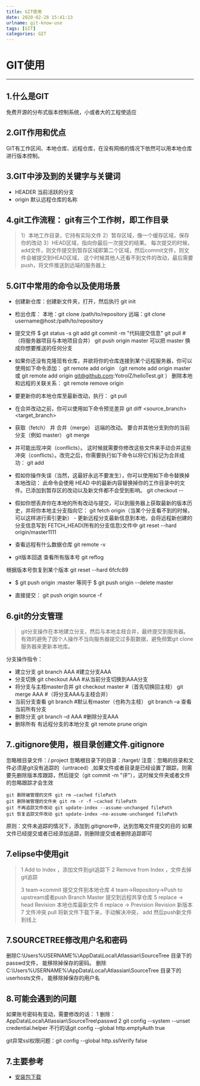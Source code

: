 ```yaml
---
title: GIT使用
date: 2020-02-28 15:41:13
urlname: git-know-use
tags: [GIT]
categories: GIT
---
```

 
# GIT使用
---


## 1.什么是GIT
 免费开源的分布式版本控制系统，小或者大的工程使适应
## 2.GIT作用和优点
 GIT有工作区间、本地仓库、远程仓库，在没有网络的情况下依然可以用本地仓库进行版本控制。
## 3.GIT中涉及到的关键字与关键词
- HEADER 当前活跃的分支
- origin 默认远程仓库的名称

 
## 4.git工作流程： git有三个工作树，即工作目录 
 > 1）本地工作目录，它持有实际文件 
 > 2）暂存区域，像一个缓存区域，保存你的改动
 > 3）HEAD区域，指向你最后一次提交的结果。
   每次提交的时候，add文件，则文件提交到暂存区域即第二个区域，然后commit文件，则文件会被提交到HEAD区域，
这个时候其他人还看不到文件的改动，最后需要push，将文件推送到远端的服务器上 



## 5.GIT中常用的命令以及使用场景
- 创建新仓库：创建新文件夹，打开，然后执行    git init
- 检出仓库： 
   本地：git clone /path/to/repository 
   远端：git clone username@host:/path/to/repository

- 提交文件
$ git status -s
git add <filename> 
git commit -m "代码提交信息"
git  pull     #（将服务器项目与本地项目合并）
git push origin master  可以把 master 换成你想要推送的任何分支

- 如果你还没有克隆现有仓库，并欲将你的仓库连接到某个远程服务器，你可以使用如下命令添加：
 git remote add origin <server> 
（git remote add origin master或 git remote add origin git@github.com:YotrolZ/helloTest.git ）
 删除本地和远程的关联关系： git remote remove origin <server> 

- 要更新你的本地仓库至最新改动，执行：
git pull
- 在合并改动之前，你可以使用如下命令预览差异
git diff <source_branch> <target_branch>
- 获取（fetch） 并 合并（merge） 远端的改动。 要合并其他分支到你的当前分支（例如 master）
git merge <branch>
- 并可能出现冲突（conflicts）。 这时候就需要你修改这些文件来手动合并这些冲突（conflicts）。改完之后，你需要执行如下命令以将它们标记为合并成功：
git add <filename>

-  假如你操作失误（当然，这最好永远不要发生），你可以使用如下命令替换掉本地改动：
此命令会使用 HEAD 中的最新内容替换掉你的工作目录中的文件。已添加到暂存区的改动以及新文件都不会受到影响。
git checkout -- <filename>

- 假如你想丢弃你在本地的所有改动与提交，可以到服务器上获取最新的版本历史，并将你本地主分支指向它：
git fetch origin（当某个分支看不到的时候，可以这样进行索引更新） - 更新远程分支最新信息到本地，会将远程新创建的分支信息写到 FETCH_HEAD(所有的分支信息)文件中
git reset --hard origin/master1111

-  查看远程有什么数据仓库
 git remote -v

- git版本回退
查看所有版本号
git reflog

根据版本号恢复到某个版本
git reset --hard 6fcfc89


- $ git push origin :master
  等同于
$ git push origin --delete master

- 直接提交：
git push origin source -f

 
## 6.git的分支管理
> git分支操作在本地建立分支，然后与本地主枝合并，最终提交到服务器。有效的避免了因个人操作不当向服务器提交过多脏数据，避免频繁git clone服务器来更新本地库。

分支操作指令：

 - 建立分支
git branch AAA     #建立分支AAA
 - 分支切换
git checkout AAA    #从当前分支切换到AAA分支
 -  将分支与主枝master合并
git checkout master     #（首先切换回主枝）
git merge AAA         #（将分支AAA与主枝合并）
 -  当前分支查看
git  branch            #默认有master（也称为主枝）
git  branch –a 查看当前所有分支
 -  删除分支
git branch –d  AAA     #删除分支AAA
 - 删除所有 有远程分支的本地分支
git remote prune origin  


## 7..gitignore使用，根目录创建文件.gitignore
 忽略根目录文件：/.project
 忽略根目录下的目录：/target/
 注意：忽略的目录和文件必须是git没有追踪的（untraced）,如果文件或者目录是已经设置了跟踪，则需要先删除版本库跟踪，然后提交（git commit -m "评"），这时候文件夹或者文件的忽略跟踪才会生效

	git 删除被管理的文件 git rm —cached filePath
	git 删除被管理的文件夹 git rm -r -f —cached filePath
	git 不再追踪文件改动 git update-index --assume-unchanged filePath
	git 恢复追踪文件改动 git update-index —no-assume-unchanged filePath
  原则：文件未追踪的情况下，添加到.gitignore中，达到忽略文件提交的目的
  如果文件已经提交或者已经添加追踪，则删除提交或者删除追踪即可

## 7.elipse中使用git
> 
>   1 Add to Index ，添加文件到git追踪下
>   2 Remove from Index ，文件去掉git追踪
> 
>   3 team->commit 提交文件到本地仓库
>   4 team->Repository->Push to upstream或者push Branch Master 提交到远程共享仓库
>   5 replace -> head Revision 本地仓库最新文件
>   6 replace -> Prevision Revision   新版本
>   7 文件冲突 
    pull 将新文件下载下来，手动解决冲突，
    add 然后push新文件到线上
  
## 7.SOURCETREE修改用户名和密码
删除C:\Users\%USERNAME%\AppData\Local\Atlassian\SourceTree 目录下的passwd文件， 能移除掉保存的密码。
删除C:\Users\%USERNAME%\AppData\Local\Atlassian\SourceTree 目录下的userhosts文件， 能移除掉保存的用户名


 ## 8.可能会遇到的问题
 如果账号密码有变动，需要修改的话：
1 删除：AppData\Local\Atlassian\SourceTree\passwd 
2  git config --system --unset credential.helper
   不行的话git config --global http.emptyAuth true
 
git异常ssl权限问题：git config --global http.sslVerify false 

 
 
## 7.主要参考
- [安装包下载](https://git-scm.com/downloads)

    
 